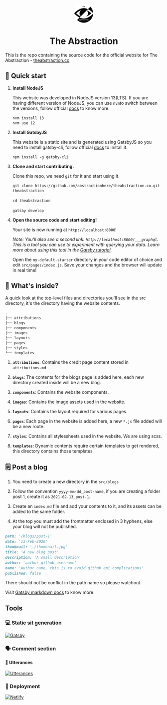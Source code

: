 <p align="center">
  <a href="https://www.theabstraction.co">
    <img alt="Gatsby" src="./src/images/logo.png" width="60" />
  </a>
</p>
<h1 align="center">
  The Abstraction
</h1>

This is the repo containing the source code for the official website for The Abstraction - [theabstraction.co](https://theabstraction.co)

## 🚀 Quick start

1.  **Install NodeJS**

    This website was developed in NodeJS version 13(LTS). If you are having different version of NodeJS, you can use ```nvm```to switch between the versions, follow official [docs](https://github.com/nvm-sh/nvm) to know more.

    ```shell
    nvm install 13
    nvm use 12
    ```

1.  **Install GatsbyJS**

    This website is a static site and is generated using GatsbyJS so you need to install gatsby-cli, follow official [docs](https://www.gatsbyjs.com/docs/tutorial/part-zero/#using-the-gatsby-cli) to install it.

    ```shell
    npm install -g gatsby-cli
    ```

1.  **Clone and start contributing.**

    Clone this repo, we need ```git``` for it and start using it.

    ```shell
    git clone https://github.com/abstractionhere/theabstraction.co.git theabstraction

    cd theabstraction
    
    gatsby develop
    ```

1.  **Open the source code and start editing!**

    Your site is now running at `http://localhost:8000`!

    _Note: You'll also see a second link: _`http://localhost:8000/___graphql`_. This is a tool you can use to experiment with querying your data. Learn more about using this tool in the [Gatsby tutorial](https://www.gatsbyjs.com/tutorial/part-five/#introducing-graphiql)._

    Open the `my-default-starter` directory in your code editor of choice and edit `src/pages/index.js`. Save your changes and the browser will update in real time!

## 🧐 What's inside?

A quick look at the top-level files and directories you'll see in the src directory, it's the directory having the website contents.

    .
    ├── attributions
    ├── blogs
    ├── components
    ├── images
    ├── layouts
    ├── pages
    ├── styles
    └── templates

1.  **`attributions`**: Contains the credit page content stored in ```attributions.md```

2.  **`blogs`**: The contents for the blogs page is added here, each new directory created inside will be a new blog.

3.  **`components`**: Contains the website components.

4.  **`images`**: Contains the image assets used in the website.

5.  **`layouts`**: Contains the layout required for various pages.

6.  **`pages`**: Each page in the website is added here, a new ```*.js``` file added will be a new route.

7.  **`styles`**: Contains all stylessheets used in the website. We are using scss.

8.  **`templates`**: Dynamic contents require certain templates to get rendered, this directory contains those templates

## 🗒️ Post a blog

1. You need to create a new directory in the ```src/blogs```

2. Follow the convention ```yyyy-mm-dd_post-name```, if you are creating a folder post 1, create it as ```2021-02-13_post-1```.

3. Create an ```index.md``` file and add your contents to it, and its assets can be added to the same folder.

4. At the top you must add the frontmatter enclosed in 3 hyphens, else your blog will not be published.


```md
path: '/blogs/post-1'
date: '13-Feb-2020'
thumbnail: './thumbnail.jpg'
title: 'A new blog post'
description: 'A small description'
author: 'author_github_username'
name: 'Author name, this is to avoid github api complications'
published: false
```
There should not be conflict in the path name so please watchout.

Visit [Gatsby markdown docs](https://www.gatsbyjs.com/docs/reference/markdown-syntax) to know more.

## Tools

### 💻 Static sit generation
[![Gatsby](https://www.gatsbyjs.com/Gatsby-Logo.svg)](https://www.gatsbyjs.com/)

### 🗣️ Comment section
#### 🔮 Utterances
[![Utterances](https://github.com/utterance.png?size=100)](https://utteranc.es/)
### 💫 Deployment
[![Netlify](https://www.netlify.com/img/press/logos/full-logo-light.svg)](https://www.netlify.com/)